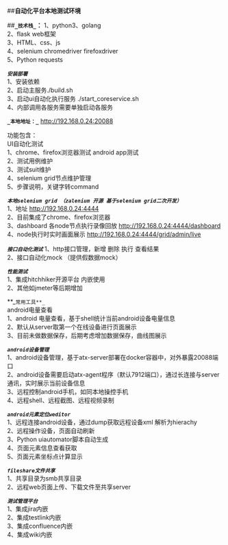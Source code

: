 ##**自动化平台本地测试环境**

##**`_技术栈_`：**
1、python3、golang  
2、flask web框架  
3、HTML、css、js  
4、selenium chromedriver firefoxdriver  
5、Python requests  


**_`安装部署`_**  
1、安装依赖  
2、启动主服务./build.sh  
3、启动ui自动化执行服务 ./start_coreservice.sh  
4、内部调用各服务需要单独启动各服务

**`_本地地址：_`** http://192.168.0.24:20088  
 
功能包含：  
UI自动化测试   
1、chrome、firefox浏览器测试  android app测试  
2、测试用例维护  
3、测试suit维护  
4、selenium grid节点维护管理  
5、步骤说明，关键字转command  

**_`本地selenium grid （zalenium 开源 基于selenium grid二次开发）`_**  
1、地址 http://192.168.0.24:4444  
2、目前集成了chrome、firefox浏览器  
3、dashboard 各node节点执行录像回放 http://192.168.0.24:4444/dashboard  
4、node执行时实时画面展示 http://192.168.0.24:4444/grid/admin/live  


**_`接口自动化测试`_** 
1、http接口管理，新增 删除 执行 查看结果  
2、接口自动化mock （提供假数据mock）  

**_`性能测试`_**  
1、集成hitchhiker开源平台 内嵌使用  
2、其他如jmeter等后期增加  

**_`常用工具**_ `  
android电量查看  
1、android 电量查看，基于shell统计当前android设备电量信息  
2、默认从server取第一个在线设备进行页面展示  
3、目前未做数据保存，后期考虑增加数据保存，曲线图展示  

**_`android设备管理`_**  
1、android设备管理，基于atx-server部署在docker容器中，对外暴露20088端口  
2、android设备需要启动atx-agent程序（默认7912端口），通过长连接与server通讯，实时展示当前设备信息  
3、远程控制android手机，如同本地操控手机  
4、远程shell、远程截图、远程视频录制  

**_`android元素定位weditor`_**  
1、远程连接android设备，通过dump获取远程设备xml 解析为hierachy  
2、远程操作设备，页面自动刷新  
3、Python uiautomator脚本自动生成  
4、页面元素信息查看获取  
5、页面元素坐标点计算显示  

**_`fileshare文件共享`_**  
1、共享目录为smb共享目录   
2、远程web页面上传、下载文件至共享server  

**_`测试管理平台`_**  
1、集成jira内嵌  
2、集成testlink内嵌  
3、集成confluence内嵌  
4、集成wiki内嵌  

